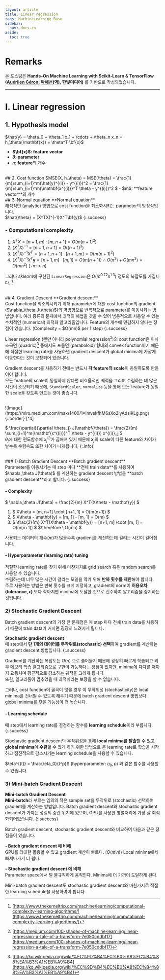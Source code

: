 ```yaml
---
layout: article
title: Linear regression
tags: MachineLearning_Base
sidebar:
  nav: docs-en
aside:
  toc: true
---
```


# Remarks
본 포스팅은 **Hands-On Machine Learning with Scikit-Learn & TensorFlow ([Auérlien Géron](https://github.com/ageron/handson-ml), [박해선(역)](https://github.com/rickiepark/handson-ml), 한빛미디어)** 를 기반으로 작성되었습니다.

<!--more-->

---

# I. Linear regression
## 1. Hypothesis model
$\hat{y} = \theta_0 + \theta_1 x_1 + \cdots + \theta_n x_n = h_\theta(\mathbf{x}) = \theta^T \bf{x}$
- **$\bf{x}$: feature vector**
- **$\theta$: parameter**
- $n$: **feature**의 개수

<br>
## 2. Cost function
$MSE(X, h_\theta) = MSE(\theta) = \frac{1}{m}\sum_{i=1}^m(\hat{y}^{(i)} - y^{(i)})^2 =
\frac{1}{m}\sum_{i=1}^m(\mathbf{x^{(i)}}^T \theta - y^{(i)})^2 $
- $m$: **feature vector**의 개수

<br>
## 3. Normal equation
**Normal equation** <br> 해석적인 (analytic) 방법으로 cost function을 최소화시키는 parameter의 방정식입니다. <br> $\hat{\theta} = (X^TX)^{-1}X^T\bf{y}$
{:.success}

### - Computational complexity
1. $X^TX = [n+1, m] \cdot [m, n+1] = O(m(n+1)^2)$
2. $(X^TX)^{-1} = [n+1, n+1] = O((n+1)^3)$
3. $(X^TX)^{-1}X^T = [n+1, n+1] \cdot [n+1, m] = O(m(n+1)^2)$
4. $(X^TX)^{-1}X^T\mathbf{y} = [n+1, m] \cdot [m, 1] = O(m(n+1))$
$\therefore \ O(n^3) + O(mn^2) = O(mn^2) \ (∵ m > n)$

그러나 *sklearn*에 구현된 `LinearRegression`은 $O(m^{0.72}n^{1.3})$ 정도의 복잡도를 가집니다. [^1]

<br>
## 4. Gradient Descent
**Gradient descent** <br> Cost function을 최소화시키기 위해 parameter에 대한 cost function의 gradient ($\nabla_\theta J(\theta)$)의 역방향으로 반복적으로 parameter를 이동시키는 방법입니다. 여러 종류의 문제에서 최적의 해법을 찾을 수 있어 범용적으로 사용할 수 있는 수치적인 (numerical) 최적화 알고리즘입니다. Feature의 개수에 민감하지 않다는 장점이 있습니다. (Complexity = $O(mn)$ per 1 step)
{:.success}

Linear regression (뿐만 아니라 polynomial regression[^2])의 cost function은 이차 초곡면 (quadric)[^3] 중에서도 포물면 (paraboloid) 형태의 convex function이기 때문에 적절한 learning rate를 사용하면 gradient descent가 global minima에 가깝게 이동한다는 것이 보장되어 있습니다. <br>

Gradient descent를 사용하기 전에는 반드시 **각 feature의 scale**이 동일하도록 만들어야 합니다. <br>
모든 feature의 scale이 동일하지 않다면 비효율적인 궤적을 그리며 수렴하는 데 많은 시간이 소모되기 때문에, `StandardScaler`, `normalize` 등을 통해 모든 feature가 동일한 scale을 갖도록 만드는 것이 좋습니다.

<br>
![Image](https://miro.medium.com/max/1400/1*ImvekfhM6sXo2IyAdslKLg.png){:.border} [^4]

$ \frac{\partial}{\partial \theta_j} J(\mathbf{\theta}) = \frac{2}{m} \sum_{i=1}^m(\mathbf{x^{(i)}}^T \theta - y^{(i)}) x^{(i)}_j $ <br> $\theta_j$에 대한 편도함수에 $x_j^{(i)}$가 곱해져 있기 때문에 $\mathbf{x}_j$의 scale이 다른 feature와 차이가 날수록 수렴속도 또한 차이가 나게됩니다.
{:.info}

<br>
### 1) Batch Gradient Descent
**Batch gradient descent** <br> Parameter를 이동시키는 매 step 마다 **전체 train data**를 사용하여 $\nabla_\theta J(\theta)$ 를 계산하는 gradient descent 방법을 **batch gradient descent**라고 합니다.
{:.success}

#### - Complexity
$ \nabla_\theta J(\theta) = \frac{2}{m} X^T(X\theta - \mathbf{y}) $
1. $ X\theta = [m, n+1] \cdot [n+1, 1] = O(m(n+1)) $
2. $ X\theta - \mathbf{y} = [m, 1] - [m, 1] = O(m) $
3. $ \frac{2}{m} X^T(X\theta - \mathbf{y}) = [n+1, m] \cdot [m, 1] = O(m(n+1)) $
$\therefore \ O(mn) $ <br>

사용되는 데이터의 개수($m$)가 많을수록 gradient를 계산하는데 걸리는 시간이 길어집니다.

#### - Hyperparameter (learning rate) tuning
적절한 learning rate를 찾기 위해 마찬가지로 grid search 혹은 random search를 사용할 수 있습니다. <br>
수렴하는데 너무 많은 시간이 걸리는 모델을 막기 위해 **반복 횟수를 제한**해야 합니다. <br>
주로 사용하는 방법은 반복 횟수를 크게 지정하고, gradient의 norm이 **허용오차 (tolerance, $\epsilon$)** 보다 작아지면 minima에 도달한 것으로 간주하여 알고리즘을 중지하는 것입니다. <br>


### 2) Stochastic Gradient Descent
Batch gradient descent의 가장 큰 문제점은 매 step 마다 전체 train data를 사용하기 때문에 train data가 커지면 굉장히 느려지게 됩니다. <br>

**Stochastic gradient descent** <br> 매 step에서 **단 1개의 데이터를 무작위로(stochastic) 선택**하여 gradient를 계산하는 gradient descent 방법입니다.
{:.success}

Gradient를 계산하는 복잡도는 $O(n)$ 으로 줄어들기 때문에 굉장히 빠르게 학습되고 외부 메모리 학습 알고리즘으로 구현이 가능하다는 장점이 있지만, minima에 다다를 때까지 요동치며 평균적으로 감소하는 궤적을 그리게 됩니다. <br>
또한, 알고리즘이 멈추었을 때 최적치라는 보장을 할 수 없습니다. <br>

그러나, cost function이 굴곡이 많을 경우 이 무작위성 (stochasticity)은 local minima를 건너뛸 수 있도록 해주기 때문에 batch gradient descent 방법보다 global minima를 찾을 가능성이 더 높습니다. <br>

#### - Learning schedule
매 step에서 learning rate를 결정하는 함수를 **learning schedule**이라 부릅니다.
{:.success}

Stochastic gradient descent의 무작위성을 통해 **local minima를 탈출**할 수 있고 **global minima에 수렴**할 수 있게 하기 위한 방법으로 큰 learning rate로 학습을 시작하고 점진적으로 감소시키는 learning schedule을 사용할 수 있습니다.

$\eta^{(t)} = \frac{\eta_0}{t^p}$ (hyperparameter: $\eta_0, p$) 와 같은 함수를 사용할 수 있습니다.
<br>

### 3) Mini-batch Gradient Descent
**Mini-batch Gradient Descent** \
**Mini-batch**라 부르는 임의의 작은 sample set을 무작위로 (stochastic) 선택하여 gradient를 계산하는 방법입니다. Batch gradient descent와 stochastic gradient descent가 가지는 성질의 중간 위치에 있으며, GPU를 사용한 병렬처리에 가장 잘 최적화되어있습니다.
{:.success}

Batch gradient descent, stochastic gradient descent와 비교하여 다음과 같은 장점들이 있습니다. <br>

**- Batch gradient descent 에 비해** <br>
GPU를 최대한 활용할 수 있고 gradient 계산이 빠르다. ($O(m'n)$)
Local minima에서 빠져나가기 더 쉽다.

**- Stochastic gradient descent 에 비해** <br>
Parameter space에서 덜 불규칙하게 움직인다.
Minima에 더 가까이 도달하게 된다.

Mini-batch gradient descent도 stochastic gradient descent와 마찬가지로 적절한 learning schedule을 사용하여야 합니다.


[^1]: [https://www.thekerneltrip.com/machine/learning/computational-complexity-learning-algorithms/](https://www.thekerneltrip.com/machine/learning/computational-complexity-learning-algorithms/)

[^2]: [https://medium.com/100-shades-of-machine-learning/linear-regression-a-tale-of-a-transform-7e050cddbf17](https://medium.com/100-shades-of-machine-learning/linear-regression-a-tale-of-a-transform-7e050cddbf17)

[^3]: [https://ko.wikipedia.org/wiki/%EC%9D%B4%EC%B0%A8%EC%B4%88%EA%B3%A1%EB%A9%B4](https://ko.wikipedia.org/wiki/%EC%9D%B4%EC%B0%A8%EC%B4%88%EA%B3%A1%EB%A9%B4)

[^4]: [https://www.coursera.org/learn/machine-learning?source=post_page---------------------------](https://www.coursera.org/learn/machine-learning?source=post_page---------------------------)
